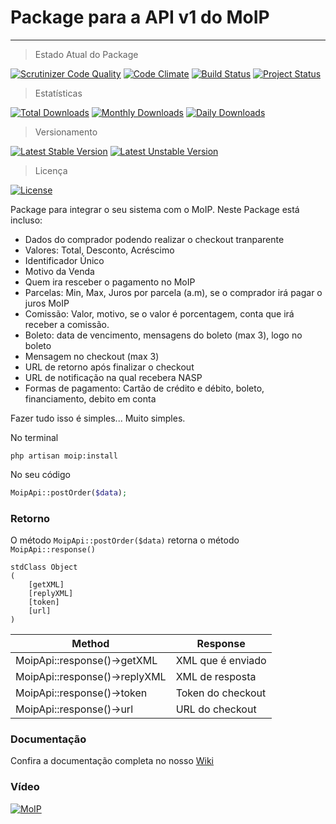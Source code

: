 # Package para a API v1 do MoIP
----------------------

> Estado Atual do Package

[![Scrutinizer Code Quality](https://scrutinizer-ci.com/g/artesaos/moip/badges/quality-score.png?b=master)](https://scrutinizer-ci.com/g/artesaos/moip/?branch=master)
[![Code Climate](https://codeclimate.com/github/artesaos/moip/badges/gpa.svg)](https://codeclimate.com/github/artesaos/moip)
[![Build Status](https://scrutinizer-ci.com/g/artesaos/moip/badges/build.png?b=master)](https://scrutinizer-ci.com/g/artesaos/moip/build-status/master)
[![Project Status](http://stillmaintained.com/SOSTheBlack/moip.png)](https://stillmaintained.com/SOSTheBlack/moip)

> Estatísticas

[![Total Downloads](https://poser.pugx.org/artesaos/moip/downloads.svg)](https://packagist.org/packages/artesaos/moip)
[![Monthly Downloads](https://poser.pugx.org/artesaos/moip/d/monthly.png)](https://packagist.org/packages/artesaos/moip)
[![Daily Downloads](https://poser.pugx.org/artesaos/moip/d/daily.png)](https://packagist.org/packages/artesaos/moip)

> Versionamento

[![Latest Stable Version](https://poser.pugx.org/artesaos/moip/v/stable.svg)](https://packagist.org/packages/artesaos/moip) 
[![Latest Unstable Version](https://poser.pugx.org/artesaos/moip/v/unstable.svg)](https://packagist.org/packages/artesaos/moip)

> Licença

[![License](https://poser.pugx.org/artesaos/moip/license.svg)](https://packagist.org/packages/artesaos/moip)


Package para integrar o seu sistema com o MoIP. 
Neste Package está incluso:

- Dados do comprador podendo realizar o checkout tranparente
- Valores: Total, Desconto, Acréscimo
- Identificador Único
- Motivo da Venda
- Quem ira resceber o pagamento no MoIP
- Parcelas: Min, Max, Juros por parcela (a.m), se o comprador irá pagar o juros MoIP
- Comissão: Valor, motivo, se o valor é porcentagem, conta que irá receber a comissão.
- Boleto: data de vencimento, mensagens do boleto (max 3), logo no boleto
- Mensagem no checkout (max 3)
- URL de retorno após finalizar o checkout
- URL de notificação na qual recebera NASP
- Formas de pagamento: Cartão de crédito e débito, boleto, financiamento, debito em conta

Fazer tudo isso é simples... Muito simples.

No terminal
```
php artisan moip:install
```

No seu código
```php
MoipApi::postOrder($data);
```

### Retorno
O método `MoipApi::postOrder($data)` retorna o método `MoipApi::response()`
```
stdClass Object
(
    [getXML]
    [replyXML]
    [token]
    [url]
)
```

Method | Response
-------|----------
MoipApi::response()->getXML | XML que  é enviado
MoipApi::response()->replyXML | XML de resposta
MoipApi::response()->token | Token do checkout
MoipApi::response()->url | URL do checkout

### Documentação

Confira a documentação completa no nosso [Wiki](https://github.com/Artesaos/moip/wiki)

### Vídeo

[![MoIP](https://avatars1.githubusercontent.com/u/11164074?v=3&s=200)](https://www.youtube.com/watch?v=nDUQCNWTups)
